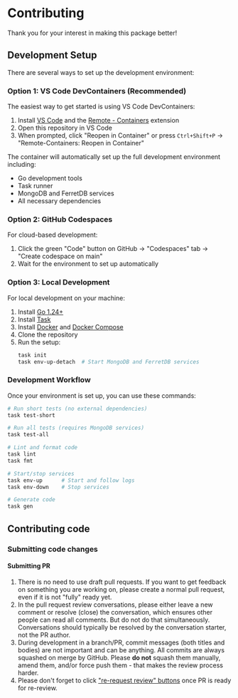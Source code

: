 # Contributing

Thank you for your interest in making this package better!

## Development Setup

There are several ways to set up the development environment:

### Option 1: VS Code DevContainers (Recommended)

The easiest way to get started is using VS Code DevContainers:

1. Install [VS Code](https://code.visualstudio.com/) and the [Remote - Containers](https://marketplace.visualstudio.com/items?itemName=ms-vscode-remote.remote-containers) extension
2. Open this repository in VS Code
3. When prompted, click "Reopen in Container" or press `Ctrl+Shift+P` → "Remote-Containers: Reopen in Container"

The container will automatically set up the full development environment including:
- Go development tools
- Task runner
- MongoDB and FerretDB services
- All necessary dependencies

### Option 2: GitHub Codespaces

For cloud-based development:

1. Click the green "Code" button on GitHub → "Codespaces" tab → "Create codespace on main"
2. Wait for the environment to set up automatically

### Option 3: Local Development

For local development on your machine:

1. Install [Go 1.24+](https://golang.org/dl/)
2. Install [Task](https://taskfile.dev/installation/)
3. Install [Docker](https://docs.docker.com/get-docker/) and [Docker Compose](https://docs.docker.com/compose/install/)
4. Clone the repository
5. Run the setup:
   ```bash
   task init
   task env-up-detach  # Start MongoDB and FerretDB services
   ```

### Development Workflow

Once your environment is set up, you can use these commands:

```bash
# Run short tests (no external dependencies)
task test-short

# Run all tests (requires MongoDB services)
task test-all

# Lint and format code
task lint
task fmt

# Start/stop services
task env-up      # Start and follow logs
task env-down    # Stop services

# Generate code
task gen
```

## Contributing code

### Submitting code changes

#### Submitting PR

1. There is no need to use draft pull requests.
   If you want to get feedback on something you are working on,
   please create a normal pull request, even if it is not "fully" ready yet.
2. In the pull request review conversations,
   please either leave a new comment or resolve (close) the conversation,
   which ensures other people can read all comments.
   But do not do that simultaneously.
   Conversations should typically be resolved by the conversation starter, not the PR author.
3. During development in a branch/PR,
   commit messages (both titles and bodies) are not important and can be anything.
   All commits are always squashed on merge by GitHub.
   Please **do not** squash them manually, amend them, and/or force push them -
   that makes the review process harder.
4. Please don't forget to click
   ["re-request review" buttons](https://docs.github.com/en/pull-requests/collaborating-with-pull-requests/proposing-changes-to-your-work-with-pull-requests/requesting-a-pull-request-review)
   once PR is ready for re-review.
